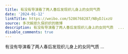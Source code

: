```yaml
---
title: 有没有导演看了两人春后发现织儿身上的女同气质
date: '2024-01-12'
linkTitle: https://weibo.com/5286768287/NByDJixzU
source: 多次婉拒久保织织的微博
description: 有没有导演看了两人春后发现织儿身上的女同气质  ...
disable_comments: true
---
```

有没有导演看了两人春后发现织儿身上的女同气质  ...